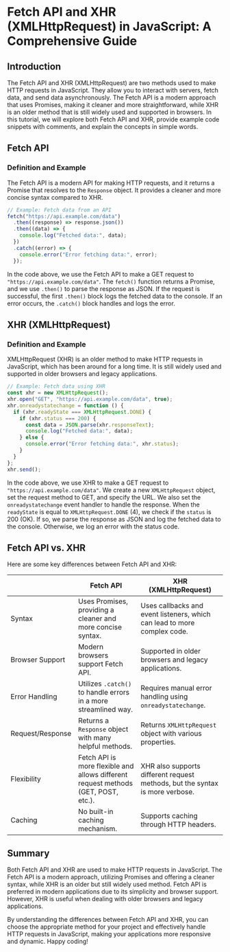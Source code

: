# Fetch API and XHR (XMLHttpRequest) in JavaScript: A Comprehensive Guide

## Introduction

The Fetch API and XHR (XMLHttpRequest) are two methods used to make HTTP requests in JavaScript. They allow you to interact with servers, fetch data, and send data asynchronously. The Fetch API is a modern approach that uses Promises, making it cleaner and more straightforward, while XHR is an older method that is still widely used and supported in browsers. In this tutorial, we will explore both Fetch API and XHR, provide example code snippets with comments, and explain the concepts in simple words.

## Fetch API

### Definition and Example

The Fetch API is a modern API for making HTTP requests, and it returns a Promise that resolves to the `Response` object. It provides a cleaner and more concise syntax compared to XHR.

```javascript
// Example: Fetch data from an API
fetch("https://api.example.com/data")
  .then((response) => response.json())
  .then((data) => {
    console.log("Fetched data:", data);
  })
  .catch((error) => {
    console.error("Error fetching data:", error);
  });
```

In the code above, we use the Fetch API to make a GET request to `"https://api.example.com/data"`. The `fetch()` function returns a Promise, and we use `.then()` to parse the response as JSON. If the request is successful, the first `.then()` block logs the fetched data to the console. If an error occurs, the `.catch()` block handles and logs the error.

## XHR (XMLHttpRequest)

### Definition and Example

XMLHttpRequest (XHR) is an older method to make HTTP requests in JavaScript, which has been around for a long time. It is still widely used and supported in older browsers and legacy applications.

```javascript
// Example: Fetch data using XHR
const xhr = new XMLHttpRequest();
xhr.open("GET", "https://api.example.com/data", true);
xhr.onreadystatechange = function () {
  if (xhr.readyState === XMLHttpRequest.DONE) {
    if (xhr.status === 200) {
      const data = JSON.parse(xhr.responseText);
      console.log("Fetched data:", data);
    } else {
      console.error("Error fetching data:", xhr.status);
    }
  }
};
xhr.send();
```

In the code above, we use XHR to make a GET request to `"https://api.example.com/data"`. We create a new `XMLHttpRequest` object, set the request method to GET, and specify the URL. We also set the `onreadystatechange` event handler to handle the response. When the `readyState` is equal to `XMLHttpRequest.DONE` (4), we check if the `status` is 200 (OK). If so, we parse the response as JSON and log the fetched data to the console. Otherwise, we log an error with the status code.

## Fetch API vs. XHR

Here are some key differences between Fetch API and XHR:

|                    | Fetch API                                                   | XHR (XMLHttpRequest)                                         |
| ------------------ | ------------------------------------------------------------ | ------------------------------------------------------------ |
| Syntax             | Uses Promises, providing a cleaner and more concise syntax.   | Uses callbacks and event listeners, which can lead to more complex code. |
| Browser Support    | Modern browsers support Fetch API.                           | Supported in older browsers and legacy applications.         |
| Error Handling     | Utilizes `.catch()` to handle errors in a more streamlined way. | Requires manual error handling using `onreadystatechange`.  |
| Request/Response   | Returns a `Response` object with many helpful methods.       | Returns `XMLHttpRequest` object with various properties.      |
| Flexibility        | Fetch API is more flexible and allows different request methods (GET, POST, etc.). | XHR also supports different request methods, but the syntax is more verbose. |
| Caching            | No built-in caching mechanism.                               | Supports caching through HTTP headers.                       |

## Summary

Both Fetch API and XHR are used to make HTTP requests in JavaScript. The Fetch API is a modern approach, utilizing Promises and offering a cleaner syntax, while XHR is an older but still widely used method. Fetch API is preferred in modern applications due to its simplicity and browser support. However, XHR is useful when dealing with older browsers and legacy applications.

By understanding the differences between Fetch API and XHR, you can choose the appropriate method for your project and effectively handle HTTP requests in JavaScript, making your applications more responsive and dynamic. Happy coding!